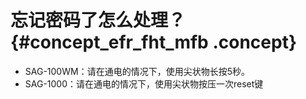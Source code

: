# 忘记密码了怎么处理？ {#concept_efr_fht_mfb .concept}

-   SAG-100WM：请在通电的情况下，使用尖状物长按5秒。
-   SAG-1000：请在通电的情况下，使用尖状物按压一次reset键

